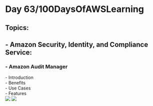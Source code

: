 <h1> Day 63/100DaysOfAWSLearning </h1>
<h2> Topics: </h2>

 <h2>  - Amazon Security, Identity, and Compliance Service: </h2>

<h3> - Amazon Audit Manager </h3>
         - Introduction <br>
         - Benefits <br> 
         - Use Cases <br>
         - Features <br>
       

<img src = "https://github.com/thetechgirlgita/100-days-of-aws-learning/blob/master/Images/Day63/63_1.jpg?raw=true">
<img src = "https://github.com/thetechgirlgita/100-days-of-aws-learning/blob/master/Images/Day63/63_2.jpg?raw=true">
